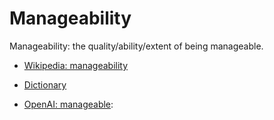 # Manageability

Manageability: the quality/ability/extent of being manageable.

<div data-chatgpt-prompt="explain manageability (system quality attribute, non-functional requirement, cross-functional contraint)"></div>

* [Wikipedia: manageability](https://wikipedia.org/wiki/manageability)

* [Dictionary]()

* [OpenAI: manageable](https:://openai.com): <div data-chatgpt-prompt="define manageable (computers and software)"></div>
